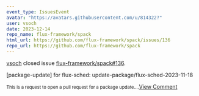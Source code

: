```yaml
---
event_type: IssuesEvent
avatar: "https://avatars.githubusercontent.com/u/814322?"
user: vsoch
date: 2023-12-14
repo_name: flux-framework/spack
html_url: https://github.com/flux-framework/spack/issues/136
repo_url: https://github.com/flux-framework/spack
---
```


<a href='https://github.com/vsoch' target='_blank'>vsoch</a> closed issue <a href='https://github.com/flux-framework/spack/issues/136' target='_blank'>flux-framework/spack#136</a>.

<p>[package-update] for flux-sched: update-package/flux-sched-2023-11-18</p><small>This is a request to open a pull request for a package update....</small><a href='https://github.com/flux-framework/spack/issues/136' target='_blank'>View Comment</a>